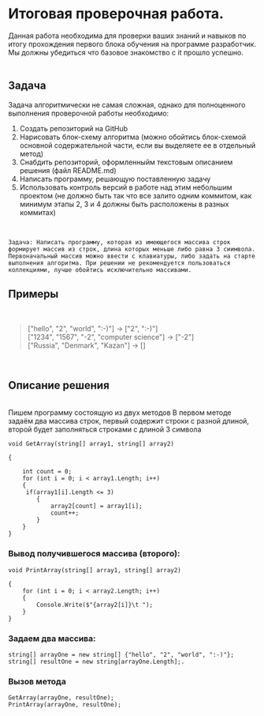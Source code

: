 # Итоговая проверочная работа.
Данная работа необходима для проверки ваших знаний и навыков по итогу прохождения первого блока обучения на программе разработчик. Мы должны убедиться что базовое знакомство с it прошло успешно.
<br/><br/>
## Задача

Задача алгоритмически не самая сложная, однако для полноценного выполнения проверочной работы необходимо:


1. Cоздать репозиторий на GitHub
2. Нарисовать блок-схему алгоритма (можно обойтись блок-схемой основной содержательной части, если вы выделяете ее в отдельный метод)
3. Снабдить репозиторий, оформленныйм текстовым описанием решения (файл README.md)
4. Написать программу, решающую поставленную задачу
5. Использовать контроль версий в работе над этим небольшим проектом (не должно быть так что все залито одним коммитом, как минимум этапы 2, 3 и 4 должны быть расположены в разных коммитах)

<br/>

```
Задача: Написать программу, которая из имеющегося массива строк формирует массив из строк, длина которых меньше либо равна 3 сиимвола. Первоначальный массив можно ввести с клавиатуры, либо задать на старте выполнения алгоритма. При решении не рекомендуется пользоваться коллекциями, лучше обойтись исключительно массивами.
```

## Примеры

<br/>

>["hello", "2", "world", ":-)"] -> ["2", ":-)"]<br/>
>["1234", "1567", "-2", "computer science"] -> ["-2"]<br/>
>["Russia", "Denmark", "Kazan"] -> []

<br/>

## Описание решения
<br/>
Пишем программу состоящую из двух методов
В первом методе задаём два массива строк, первый содержит строки с разной длиной, второй будет заполняться строками с длиной 3 символа

<br/>

```
void GetArray(string[] array1, string[] array2)

{

    int count = 0;
    for (int i = 0; i < array1.Length; i++)
    {
     if(array1[i].Length <= 3)
        {
            array2[count] = array1[i];
            count++;
        }
    }
}
```

### Вывод получившегося массива (второго):

```
void PrintArray(string[] array1, string[] array2)

{
    for (int i = 0; i < array2.Length; i++)
    {
        Console.Write($"{array2[i]}\t ");
    }
}
```
### Задаем два массива:
```
string[] arrayOne = new string[] {"hello", "2", "world", ":-)"};
string[] resultOne = new string[arrayOne.Length];.
```
### Вызов метода
```
GetArray(arrayOne, resultOne);
PrintArray(arrayOne, resultOne);
```



